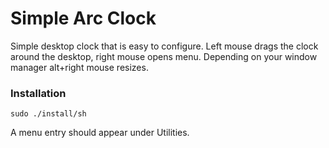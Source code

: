 # Simple Arc Clock

Simple desktop clock that is easy to configure. Left mouse drags the clock around the desktop, right mouse opens menu. Depending on your window manager alt+right mouse resizes.

### Installation
```
sudo ./install/sh
```
A menu entry should appear under Utilities.
